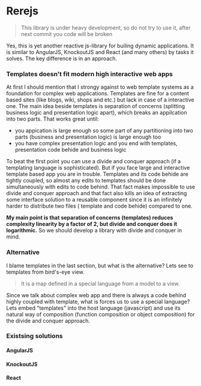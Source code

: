 # Rerejs

> This library is under heavy development, so do not try to use it, after next commit
> you code will be broken

Yes, this is yet another reactive js-library for builing dynamic applications.
It is similar to AngularJS, KnockoutJS and React (and many others) by tasks it solves.
The key difference is in an approach.

### Templates doesn't fit modern high interactive web apps
At first I should mention that I strongy against to web template systems as a foundation 
for complex web applications. Templates are fine for a content based sites (like blogs, 
wiki, shops and etc.) but lack in case of a interactive one. The main idea beside templates 
is separation of concerns (splitting business logic and presentation logic apart), which 
breaks an appilcation into two parts. That works great until:
 * you appication is large enough so some part of any partitioning into two parts (business 
 and presentation logic) is large enough too
 * you have complex presentation logic and you end with templates, presentation code behide 
 and business logic

To beat the first point you can use a divide and conquer approach (if a templating language 
is sophisticated). But if you face large and interactive template based app you are in 
trouble. Templates and its code behide are tightly coupled, so almost any edits to templates 
should be done simultaneously with edits to code behind. That fact makes impossible to use 
divide and conquer approach and that fact also kills an idea of extracting some interface 
solution to a reusable component since it is an infinitely harder to distribute two files (
template and code behide) compared to one.

**My main point is that separation of concerns (templates) reduces complexity linearity 
by a factor of 2, but divide and conquer does it logarithmic.** So we should develop a 
library with divide and conquer in mind.

### Alternative
I blame templates in the last section, but what is the alternative? Lets see to templates from 
bird's-eye view. 
> It is a map defined in a special language from a model to a view. 

Since we talk about complex web app and there is always a code behind highly coupled with template, what is 
forces us to use a special language? Lets embed "templates" into the host language (javascript) and use its 
natural way of composition (function composition or object composition) for the divide and conquer approach.

### Existsing solutions
#### AngularJS
#### KnockoutJS
#### React
